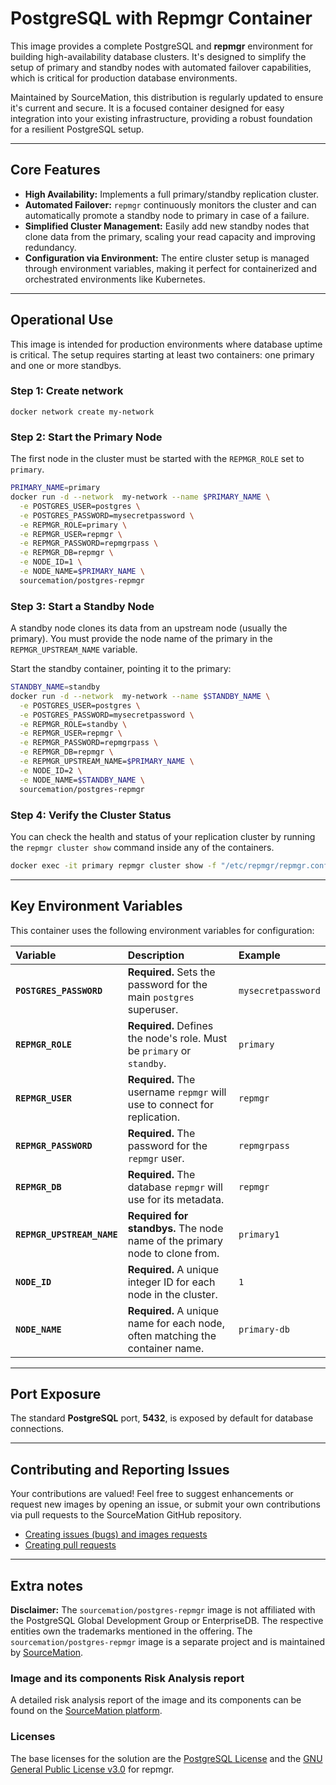 # PostgreSQL with Repmgr Container

This image provides a complete PostgreSQL and **repmgr** environment for building high-availability database clusters. It's designed to simplify the setup of primary and standby nodes with automated failover capabilities, which is critical for production database environments.

Maintained by SourceMation, this distribution is regularly updated to ensure it's current and secure. It is a focused container designed for easy integration into your existing infrastructure, providing a robust foundation for a resilient PostgreSQL setup.

-----

## Core Features

  * **High Availability:** Implements a full primary/standby replication cluster.
  * **Automated Failover:** `repmgr` continuously monitors the cluster and can automatically promote a standby node to primary in case of a failure.
  * **Simplified Cluster Management:** Easily add new standby nodes that clone data from the primary, scaling your read capacity and improving redundancy.
  * **Configuration via Environment:** The entire cluster setup is managed through environment variables, making it perfect for containerized and orchestrated environments like Kubernetes.

-----

## Operational Use

This image is intended for production environments where database uptime is critical. The setup requires starting at least two containers: one primary and one or more standbys.

### Step 1: Create network
```
docker network create my-network
```

### Step 2: Start the Primary Node

The first node in the cluster must be started with the `REPMGR_ROLE` set to `primary`.

```bash
PRIMARY_NAME=primary
docker run -d --network  my-network --name $PRIMARY_NAME \
  -e POSTGRES_USER=postgres \
  -e POSTGRES_PASSWORD=mysecretpassword \
  -e REPMGR_ROLE=primary \
  -e REPMGR_USER=repmgr \
  -e REPMGR_PASSWORD=repmgrpass \
  -e REPMGR_DB=repmgr \
  -e NODE_ID=1 \
  -e NODE_NAME=$PRIMARY_NAME \
  sourcemation/postgres-repmgr
```

### Step 3: Start a Standby Node

A standby node clones its data from an upstream node (usually the primary). You must provide the node name of the primary in the `REPMGR_UPSTREAM_NAME` variable.

Start the standby container, pointing it to the primary:

```bash
STANDBY_NAME=standby
docker run -d --network  my-network --name $STANDBY_NAME \
  -e POSTGRES_USER=postgres \
  -e POSTGRES_PASSWORD=mysecretpassword \
  -e REPMGR_ROLE=standby \
  -e REPMGR_USER=repmgr \
  -e REPMGR_PASSWORD=repmgrpass \
  -e REPMGR_DB=repmgr \
  -e REPMGR_UPSTREAM_NAME=$PRIMARY_NAME \
  -e NODE_ID=2 \
  -e NODE_NAME=$STANDBY_NAME \
  sourcemation/postgres-repmgr
```

### Step 4: Verify the Cluster Status

You can check the health and status of your replication cluster by running the `repmgr cluster show` command inside any of the containers.

```bash
docker exec -it primary repmgr cluster show -f "/etc/repmgr/repmgr.conf"
```

-----

## Key Environment Variables

This container uses the following environment variables for configuration:

| Variable | Description | Example |
| :--- | :--- | :--- |
| **`POSTGRES_PASSWORD`** | **Required.** Sets the password for the main `postgres` superuser. | `mysecretpassword` |
| **`REPMGR_ROLE`** | **Required.** Defines the node's role. Must be `primary` or `standby`. | `primary` |
| **`REPMGR_USER`** | **Required.** The username `repmgr` will use to connect for replication. | `repmgr` |
| **`REPMGR_PASSWORD`** | **Required.** The password for the `repmgr` user. | `repmgrpass` |
| **`REPMGR_DB`** | **Required.** The database `repmgr` will use for its metadata. | `repmgr` |
| **`REPMGR_UPSTREAM_NAME`** | **Required for standbys.** The node name of the primary node to clone from. | `primary1` |
| **`NODE_ID`** | **Required.** A unique integer ID for each node in the cluster. | `1` |
| **`NODE_NAME`** | **Required.** A unique name for each node, often matching the container name. | `primary-db` |

-----

## Port Exposure

The standard **PostgreSQL** port, **5432**, is exposed by default for database connections.

-----

## Contributing and Reporting Issues

Your contributions are valued\! Feel free to suggest enhancements or request new
images by opening an issue, or submit your own contributions via pull requests
to the SourceMation GitHub repository.

  - [Creating issues (bugs) and images requests](https://github.com/SourceMation/images/issues/new/choose)
  - [Creating pull requests](https://github.com/SourceMation/images/compare)

-----

## Extra notes

**Disclaimer:** The `sourcemation/postgres-repmgr` image is not affiliated with the PostgreSQL Global Development Group or EnterpriseDB. The respective entities own the trademarks mentioned in the offering. The `sourcemation/postgres-repmgr` image is a separate project and is maintained by [SourceMation](https://sourcemation.com).

### Image and its components Risk Analysis report

A detailed risk analysis report of the image and its components can be
found on the [SourceMation
platform](https://www.sourcemation.com/products/b95ab2de-202b-45f2-a2a3-086e64968979/deployments).

### Licenses

The base licenses for the solution are the [PostgreSQL License](https://www.postgresql.org/about/licence/) and the [GNU General Public License v3.0](https://www.gnu.org/licenses/gpl-3.0.en.html) for repmgr.
